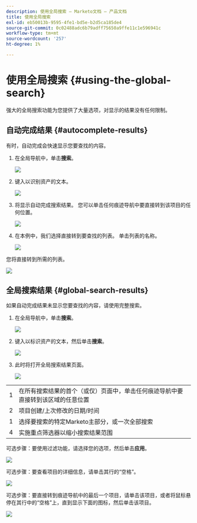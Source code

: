 ```yaml
---
description: 使用全局搜索 — Marketo文档 — 产品文档
title: 使用全局搜索
exl-id: eb50013b-9595-4fe1-bd5e-b2d5ca185de4
source-git-commit: 0c02488adc6b79adff75650a9ffe11c1e596941c
workflow-type: tm+mt
source-wordcount: '257'
ht-degree: 1%

---
```


# 使用全局搜索 {#using-the-global-search}

强大的全局搜索功能为您提供了大量选项，对显示的结果没有任何限制。

## 自动完成结果 {#autocomplete-results}

有时，自动完成会快速显示您要查找的内容。

1. 在全局导航中，单击&#x200B;**搜索**。

   ![](assets/using-the-global-search-1.png)

1. 键入以识别资产的文本。

   ![](assets/using-the-global-search-2.png)

1. 将显示自动完成搜索结果。 您可以单击任何痕迹导航中要直接转到该项目的任何位置。

   ![](assets/using-the-global-search-3.png)

1. 在本例中，我们选择直接转到要查找的列表。 单击列表的名称。

   ![](assets/using-the-global-search-4.png)

您将直接转到所需的列表。

![](assets/using-the-global-search-5.png)

## 全局搜索结果 {#global-search-results}

如果自动完成结果未显示您要查找的内容，请使用完整搜索。

1. 在全局导航中，单击&#x200B;**搜索**。

   ![](assets/using-the-global-search-6.png)

1. 键入以标识资产的文本，然后单击&#x200B;**搜索**。

   ![](assets/using-the-global-search-7.png)

1. 此时将打开全局搜索结果页面。

   ![](assets/using-the-global-search-8.png)

<table> 
 <tbody>
  <tr>
   <td>1</td> 
   <td>在所有搜索结果的首个（或仅）页面中，单击任何痕迹导航中要直接转到该区域的任意位置</td> 
  </tr>
  <tr>
   <td>2</td> 
   <td>项目创建/上次修改的日期/时间</td> 
  </tr>
  <tr>
   <td>1</td> 
   <td>选择要搜索的特定Marketo主部分，或一次全部搜索</td> 
  </tr>
  <tr>
   <td>4</td> 
   <td>实施重点筛选器以缩小搜索结果范围</td> 
  </tr>
 </tbody>
</table>

可选步骤：要使用过滤功能，请选择您的选项，然后单击&#x200B;**应用**。

![](assets/using-the-global-search-9.png)

可选步骤：要查看项目的详细信息，请单击其行的“空格”。

![](assets/using-the-global-search-10.png)

可选步骤：要直接转到痕迹导航中的最后一个项目，请单击该项目，或者将鼠标悬停在其行中的“空格”上，直到显示下面的图标，然后单击该项目。

![](assets/using-the-global-search-11.png)
